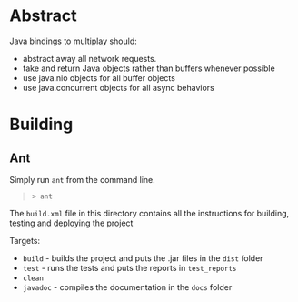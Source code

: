 Abstract
========

Java bindings to multiplay should:
- abstract away all network requests.
- take and return Java objects rather than buffers whenever possible
- use java.nio objects for all buffer objects
- use java.concurrent objects for all async behaviors

Building
========

Ant
---

Simply run `ant` from the command line.
> `> ant`

The `build.xml` file in this directory contains all the instructions for building, testing and deploying the project

Targets:
- `build` - builds the project and puts the .jar files in the `dist` folder
- `test` - runs the tests and puts the reports in `test_reports`
- `clean`
- `javadoc` - compiles the documentation in  the `docs` folder

